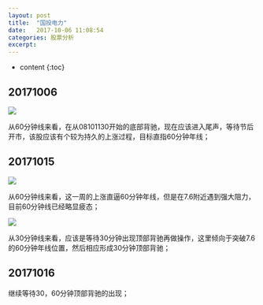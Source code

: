 ```yaml
---
layout: post
title:  "国投电力"
date:   2017-10-06 11:08:54
categories: 股票分析
excerpt: 
---
```


* content
{:toc}

## 20171006

![](http://7fva1e.com1.z0.glb.clouddn.com/%E5%9B%BD%E6%8A%95%E7%94%B5%E5%8A%9B_20171006111150.png)

从60分钟线来看，在从08101130开始的底部背驰，现在应该进入尾声，等待节后开市，该股应该有个较为持久的上涨过程，目标直指60分钟年线；

## 20171015

![](http://7xnjqr.com1.z0.glb.clouddn.com/%E5%9B%BD%E6%8A%95%E7%94%B5%E5%8A%9B20171015-155158.png)

从60分钟线来看，这一周的上涨直逼60分钟年线，但是在7.6附近遇到强大阻力，目前60分钟线已经略显疲态；

![](http://7xnjqr.com1.z0.glb.clouddn.com/%E5%9B%BD%E6%8A%95%E7%94%B5%E5%8A%9B20171015-155238.png)

从30分钟线来看，应该是等待30分钟出现顶部背驰再做操作，这里倾向于突破7.6的60分钟年线位置，然后相应形成30分钟顶部背驰；

## 20171016

继续等待30，60分钟顶部背驰的出现；